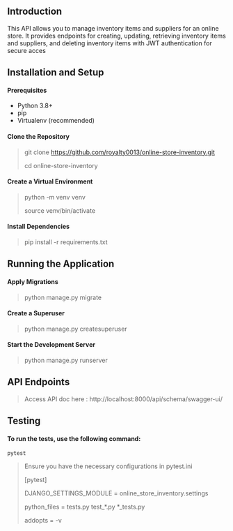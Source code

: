 
## Introduction

This API allows you to manage inventory items and suppliers for an online store. It provides endpoints for creating, updating, retrieving inventory items and suppliers, and deleting inventory items with JWT authentication for secure acces

## Installation and Setup
#### Prerequisites
- Python 3.8+
- pip
- Virtualenv (recommended)
#### Clone the Repository
> git clone https://github.com/royalty0013/online-store-inventory.git
> 
> cd online-store-inventory
#### Create a Virtual Environment
> python -m venv venv
> 
> source venv/bin/activate
#### Install Dependencies
> pip install -r requirements.txt

## Running the Application
#### Apply Migrations
> python manage.py migrate
#### Create a Superuser
> python manage.py createsuperuser
#### Start the Development Server
> python manage.py runserver

## API Endpoints
> Access API doc here : http://localhost:8000/api/schema/swagger-ui/

## Testing
#### To run the tests, use the following command:
`pytest`
> Ensure you have the necessary configurations in pytest.ini
>
> [pytest]
> 
> DJANGO_SETTINGS_MODULE = online_store_inventory.settings
> 
> python_files = tests.py test_*.py *_tests.py
> 
> addopts = -v
